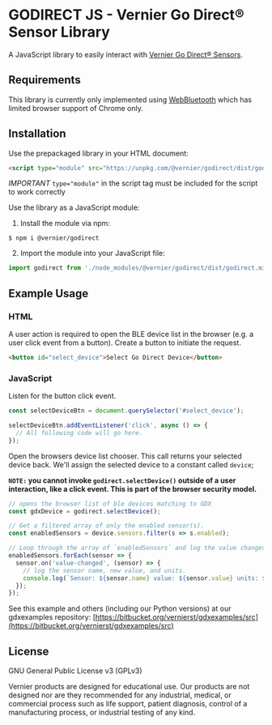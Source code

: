 # GODIRECT JS - Vernier Go Direct® Sensor Library

A JavaScript library to easily interact with [Vernier Go Direct® Sensors](https://www.vernier.com/products/sensors/go-direct-sensors).

## Requirements

This library is currently only implemented using [WebBluetooth](https://webbluetoothcg.github.io/web-bluetooth/) which has limited browser support of Chrome only.

## Installation

Use the prepackaged library in your HTML document:
```html
<script type="module" src="https://unpkg.com/@vernier/godirect/dist/godirect.min.js"></script>
```

*IMPORTANT* `type="module"` in the script tag must be included for the script to work correctly

Use the library as a JavaScript module:

1. Install the module via npm:

```
$ npm i @vernier/godirect
```

2. Import the module into your JavaScript file:
```javascript
import godirect from './node_modules/@vernier/godirect/dist/godirect.min.js';
```

## Example Usage

### HTML
A user action is required to open the BLE device list in the browser (e.g. a user click event from a button). Create a button to initiate the request.
```html
<button id="select_device">Select Go Direct Device</button>
```

### JavaScript
Listen for the button click event.
```javascript
const selectDeviceBtn = document.querySelector('#select_device');

selectDeviceBtn.addEventListener('click', async () => {
  // All following code will go here.
});

```

 Open the browsers device list chooser. This call returns your selected device back. We'll assign the selected device to a constant called `device`;

**`NOTE:` you cannot invoke `godirect.selectDevice()` outside of a user interaction, like a click event. This is part of the browser security model.**
```javascript
// opens the browser list of ble devices matching to GDX
const gdxDevice = godirect.selectDevice();

// Get a filtered array of only the enabled sensor(s).
const enabledSensors = device.sensors.filter(s => s.enabled);

// Loop through the array of `enabledSensors` and log the value changes.
enabledSensors.forEach(sensor => {
  sensor.on('value-changed', (sensor) => {
    // log the sensor name, new value, and units.
    console.log(`Sensor: ${sensor.name} value: ${sensor.value} units: ${sensor.units}`);
  });
});
```

See this example and others (including our Python versions) at our gdxexamples repository: [https://bitbucket.org/vernierst/gdxexamples/src](https://bitbucket.org/vernierst/gdxexamples/src)

## License

GNU General Public License v3 (GPLv3)

Vernier products are designed for educational use. Our products are not designed nor are they recommended for any industrial, medical, or commercial process such as life support, patient diagnosis, control of a manufacturing process, or industrial testing of any kind.
